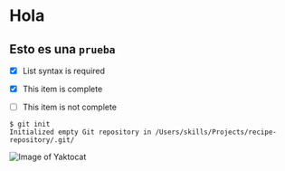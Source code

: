 # Hola
## Esto es una `prueba`

- [x] List syntax is required
- [x] This item is complete
- [ ] This item is not complete


```
$ git init
Initialized empty Git repository in /Users/skills/Projects/recipe-repository/.git/
```

![Image of Yaktocat](https://octodex.github.com/images/yaktocat.png)
